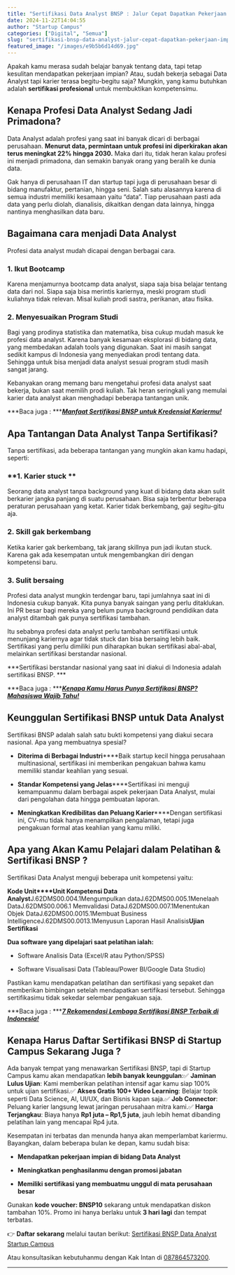 ```yaml
---
title: "Sertifikasi Data Analyst BNSP : Jalur Cepat Dapatkan Pekerjaan Impian!"
date: 2024-11-22T14:04:55
author: "Startup Campus"
categories: ["Digital", "Semua"]
slug: "sertifikasi-bnsp-data-analyst-jalur-cepat-dapatkan-pekerjaan-impian"
featured_image: "/images/e9b5b6d14d69.jpg"
---
```


Apakah kamu merasa sudah belajar banyak tentang data, tapi tetap kesulitan mendapatkan pekerjaan impian? Atau, sudah bekerja sebagai Data Analyst tapi karier terasa begitu-begitu saja? Mungkin, yang kamu butuhkan adalah **sertifikasi profesional** untuk membuktikan kompetensimu.  

## **Kenapa Profesi Data Analyst Sedang Jadi Primadona?**

Data Analyst adalah profesi yang saat ini banyak dicari di berbagai perusahaan. **Menurut data, permintaan untuk profesi ini diperkirakan akan terus meningkat 22% hingga 2030.** Maka dari itu, tidak heran kalau profesi ini menjadi primadona, dan semakin banyak orang yang beralih ke dunia data.

Gak hanya di perusahaan IT dan startup tapi juga di perusahaan besar di bidang manufaktur, pertanian, hingga seni. Salah satu alasannya karena di semua industri memiliki kesamaan yaitu “data”. Tiap perusahaan pasti ada data yang perlu diolah, dianalisis, dikaitkan dengan data lainnya, hingga nantinya menghasilkan data baru.

## **Bagaimana cara menjadi Data Analyst**

Profesi data analyst mudah dicapai dengan berbagai cara.

### **1. Ikut Bootcamp**

Karena menjamurnya bootcamp data analyst, siapa saja bisa belajar tentang data dari nol. Siapa saja bisa merintis kariernya, meski program studi kuliahnya tidak relevan. Misal kuliah prodi sastra, perikanan, atau fisika.

### **2. Menyesuaikan Program Studi**

Bagi yang prodinya statistika dan matematika, bisa cukup mudah masuk ke profesi data analyst. Karena banyak kesamaan eksplorasi di bidang data, yang membedakan adalah tools yang digunakan. Saat ini masih sangat sedikit kampus di Indonesia yang menyediakan prodi tentang data. Sehingga untuk bisa menjadi data analyst sesuai program studi masih sangat jarang. 

Kebanyakan orang memang baru mengetahui profesi data analyst saat bekerja, bukan saat memilih prodi kuliah. Tak heran seringkali yang memulai karier data analyst akan menghadapi beberapa tantangan unik. 

***Baca juga : ***[***Manfaat Sertifikasi BNSP untuk Kredensial Kariermu!***](https://startupcampus.id/blog/manfaat-sertifikasi-bnsp-untuk-kredensial-kariermu/)

## **Apa Tantangan Data Analyst Tanpa Sertifikasi?**

Tanpa sertifikasi, ada beberapa tantangan yang mungkin akan kamu hadapi, seperti:

### **1. Karier stuck **

Seorang data analyst tanpa background yang kuat di bidang data akan sulit berkarier jangka panjang di suatu perusahaan. Bisa saja terbentur beberapa peraturan perusahaan yang ketat. Karier tidak berkembang, gaji segitu-gitu aja.

### **2. Skill gak berkembang**

Ketika karier gak berkembang, tak jarang skillnya pun jadi ikutan stuck. Karena gak ada kesempatan untuk mengembangkan diri dengan kompetensi baru.

### **3. Sulit bersaing**

Profesi data analyst mungkin terdengar baru, tapi jumlahnya saat ini di Indonesia cukup banyak. Kita punya banyak saingan yang perlu ditaklukan. Ini PR besar bagi mereka yang belum punya background pendidikan data analyst ditambah gak punya sertifikasi tambahan.

Itu sebabnya profesi data analyst perlu tambahan sertifikasi untuk menunjang kariernya agar tidak stuck dan bisa bersaing lebih baik. Sertifikasi yang perlu dimiliki pun diharapkan bukan sertifikasi abal-abal, melainkan sertifikasi berstandar nasional.

> 
***Sertifikasi berstandar nasional yang saat ini diakui di Indonesia adalah sertifikasi BNSP. ***

***Baca juga : ***[***Kenapa Kamu Harus Punya Sertifikasi BNSP? Mahasiswa Wajib Tahu!***](https://startupcampus.id/blog/kenapa-sertifikasi-bnsp-wajib-kamu-punya-mahasiswa-wajib-baca/)

## **Keunggulan Sertifikasi BNSP untuk Data Analyst**

Sertifikasi BNSP adalah salah satu bukti kompetensi yang diakui secara nasional. Apa yang membuatnya spesial?

- **Diterima di Berbagai Industri******Baik startup kecil hingga perusahaan multinasional, sertifikasi ini memberikan pengakuan bahwa kamu memiliki standar keahlian yang sesuai.

- **Standar Kompetensi yang Jelas******Sertifikasi ini menguji kemampuanmu dalam berbagai aspek pekerjaan Data Analyst, mulai dari pengolahan data hingga pembuatan laporan.

- **Meningkatkan Kredibilitas dan Peluang Karier******Dengan sertifikasi ini, CV-mu tidak hanya menampilkan pengalaman, tetapi juga pengakuan formal atas keahlian yang kamu miliki.

## **Apa yang Akan Kamu Pelajari dalam Pelatihan & Sertifikasi BNSP ?**

Sertifikasi Data Analyst menguji beberapa unit kompetensi yaitu:

**Kode Unit****Unit Kompetensi Data Analyst**J.62DMS00.004.1Mengumpulkan dataJ.62DMS00.005.1Menelaah DataJ.62DMS00.006.1 Memvalidasi DataJ.62DMS00.007.1Menentukan Objek DataJ.62DMS00.0015.1Membuat Business IntelligenceJ.62DMS00.0013.1Menyusun Laporan Hasil Analisis**Ujian Sertifikasi**

**Dua software yang dipelajari saat pelatihan ialah:**

- Software Analisis Data (Excel/R atau Python/SPSS)

- Software Visualisasi Data (Tableau/Power BI/Google Data Studio)

Pastikan kamu mendapatkan pelatihan dan sertifikasi yang sepaket dan memberikan bimbingan setelah mendapatkan sertifikasi tersebut. Sehingga sertifikasimu tidak sekedar selembar pengakuan saja.

***Baca juga : ***[***7 Rekomendasi Lembaga Sertifikasi BNSP Terbaik di Indonesia!***](https://startupcampus.id/blog/7-rekomendasi-lembaga-sertifikasi-bnsp-terbaik-di-indonesia/)

## **Kenapa Harus Daftar Sertifikasi BNSP di Startup Campus Sekarang Juga ?**

Ada banyak tempat yang menawarkan Sertifikasi BNSP, tapi di Startup Campus kamu akan mendapatkan **lebih banyak keunggulan**:✅ **Jaminan Lulus Ujian**: Kami memberikan pelatihan intensif agar kamu siap 100% untuk ujian sertifikasi.✅ **Akses Gratis 100+ Video Learning**: Belajar topik seperti Data Science, AI, UI/UX, dan Bisnis kapan saja.✅ **Job Connector**: Peluang karier langsung lewat jaringan perusahaan mitra kami.✅ **Harga Terjangkau**: Biaya hanya **Rp1 juta – Rp1,5 juta**, jauh lebih hemat dibanding pelatihan lain yang mencapai Rp4 juta.

Kesempatan ini terbatas dan menunda hanya akan memperlambat kariermu. Bayangkan, dalam beberapa bulan ke depan, kamu sudah bisa:

- **Mendapatkan pekerjaan impian di bidang Data Analyst**

- **Meningkatkan penghasilanmu dengan promosi jabatan**

- **Memiliki sertifikasi yang membuatmu unggul di mata perusahaan besar**

Gunakan **kode voucher: BNSP10** sekarang untuk mendapatkan diskon tambahan 10%. Promo ini hanya berlaku untuk **3 hari lagi** dan tempat terbatas.

👉 **Daftar sekarang** melalui tautan berikut: [Sertifikasi BNSP Data Analyst Startup Campus](https://startupcampus.id/sertifikasi/bnsp-data-analyst)

Atau konsultasikan kebutuhanmu dengan Kak Intan di [087864573200](https://api.whatsapp.com/send/?phone=6287864573200&text&type=phone_number&app_absent=0).

** **
